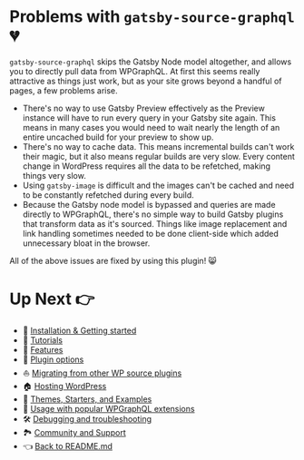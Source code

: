 # Problems with `gatsby-source-graphql` :broken_heart:

`gatsby-source-graphql` skips the Gatsby Node model altogether, and allows you to directly pull data from WPGraphQL. At first this seems really attractive as things just work, but as your site grows beyond a handful of pages, a few problems arise.

- There's no way to use Gatsby Preview effectively as the Preview instance will have to run every query in your Gatsby site again. This means in many cases you would need to wait nearly the length of an entire uncached build for your preview to show up.
- There's no way to cache data. This means incremental builds can't work their magic, but it also means regular builds are very slow. Every content change in WordPress requires all the data to be refetched, making things very slow.
- Using `gatsby-image` is difficult and the images can't be cached and need to be constantly refetched during every build.
- Because the Gatsby node model is bypassed and queries are made directly to WPGraphQL, there's no simple way to build Gatsby plugins that transform data as it's sourced. Things like image replacement and link handling sometimes needed to be done client-side which added unnecessary bloat in the browser.



All of the above issues are fixed by using this plugin! :smile_cat:



# Up Next :point_right:

- :runner: [Installation & Getting started](./getting-started.md)
- :school: [Tutorials](./tutorials/index.md)
- :feet: [Features](./features/index.md)
- :electric_plug: [Plugin options](./plugin-options.md)
- :boat: [Migrating from other WP source plugins](./migrating-from-other-wp-source-plugins.md)
- :house: [Hosting WordPress](./hosting.md)
- :athletic_shoe: [Themes, Starters, and Examples](./themes-starters-examples.md)
-  :medal_sports: [Usage with popular WPGraphQL extensions](./usage-with-popular-wp-graphql-extensions.md)
- :hammer_and_wrench: [Debugging and troubleshooting](./debugging-and-troubleshooting.md)
- :national_park: [Community and Support](./community-and-support.md)
- :point_left: [Back to README.md](../README.md)

